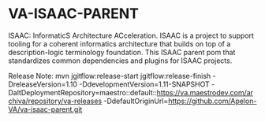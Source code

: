 VA-ISAAC-PARENT
======================

ISAAC: InformaticS Architecture ACceleration. ISAAC is a project to support tooling for a coherent informatics architecture that builds on 
top of a description-logic terminology foundation. This ISAAC parent pom that standardizes common dependencies and plugins for ISAAC projects.


Release Note:
mvn jgitflow:release-start jgitflow:release-finish -DreleaseVersion=1.10 -DdevelopmentVersion=1.11-SNAPSHOT -DaltDeploymentRepository=maestro::default::https://va.maestrodev.com/archiva/repository/va-releases  -DdefaultOriginUrl=https://github.com/Apelon-VA/va-isaac-parent.git
